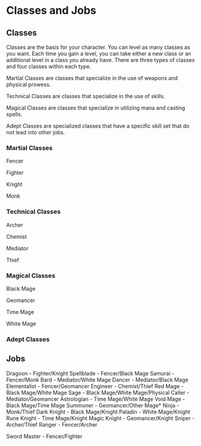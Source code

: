 # Classes and Jobs

## Classes

Classes are the basis for your character. You can level as many classes as you want. Each time you gain a level, you can take either a new class or an additional level in a class you already have. There are three types of classes and four classes within each type.

Martial Classes are classes that specialize in the use of weapons and physical prowess.

Technical Classes are classes that specialize in the use of skills.

Magical Classes are classes that specialize in utilizing mana and casting spells.

Adept Classes are specialized classes that have a specific skill set that do not lead into other jobs.

### Martial Classes

Fencer

Fighter

Knight

Monk

### Technical Classes

Archer

Chemist

Mediator

Thief

### Magical Classes

Black Mage

Geomancer

Time Mage

White Mage

### Adept Classes

## Jobs

Dragoon - Fighter/Knight
Spellblade - Fencer/Black Mage
Samurai - Fencer/Monk
Bard - Mediator/White Mage
Dancer - Mediator/Black Mage
Elementalist - Fencer/Geomancer
Engineer - Chemist/Thief
Red Mage - Black Mage/White Mage
Sage - Black Mage/White Mage/Physical
Caller - Mediator/Geomancer
Astrologian - Time Mage/White Mage
Void Mage - Black Mage/Time Mage
Summoner - Geomancer/Other Mage*
Ninja - Monk/Thief
Dark Knight - Black Mage/Knight
Paladin - White Mage/Knight
Rune Knight - Time Mage/Knight
Magic Knight - Geomancer/Knight
Sniper - Archer/Thief
Ranger - Fencer/Archer

Sword Master - Fencer/Fighter
